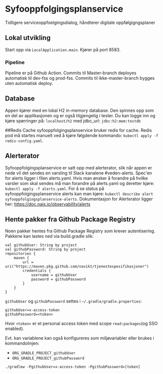 
# Syfooppfolgingsplanservice
Tidligere serviceoppfoelgingsdialog, håndterer digitale oppfølgigngsplaner

## Lokal utvikling
Start opp via `LocalApplication.main`. Kjører på port 8583.


### Pipeline

Pipeline er på Github Action.
Commits til Master-branch deployes automatisk til dev-fss og prod-fss.
Commits til ikke-master-branch bygges uten automatisk deploy.


## Database
Appen kjører med en lokal H2 in-memory database. Den spinnes opp som en del av applikasjonen og er 
også tilgjengelig i tester. Du kan logge inn og kjøre spørringer på:
`localhost/h2` med jdbc_url: `jdbc:h2:mem:testdb`

##Redis Cache
syfooppfolgingsplanservice bruker redis for cache.
Redis pod må startes manuelt ved å kjøre følgdende kommando: `kubectl apply -f redis-config.yaml`.

## Alerterator
Syfooppfolgingsplanservice er satt opp med alerterator, slik når appen er nede vil det sendes en varsling til Slack kanalene #veden-alerts.
Spec'en for alerts ligger i filen alerts.yaml. Hvis man ønsker å forandre på hvilke varsler som skal sendes må man forandre
på alerts.yaml og deretter kjøre:
`kubectl apply -f alerts.yaml`.
For å se status på syfooppfolgingsplanservice alerts kan man kjøre:
`kubectl describe alert syfooppfolgingsplanservice-alerts`.
Dokumentasjon for Alerterator ligger her: https://doc.nais.io/observability/alerts

## Hente pakker fra Github Package Registry
Noen pakker hentes fra Github Package Registry som krever autentisering.
Pakkene kan lastes ned via build.gradle slik:
```
val githubUser: String by project
val githubPassword: String by project
repositories {
    maven {
        url = uri("https://maven.pkg.github.com/navikt/tjenestespesifikasjoner")
        credentials {
            username = githubUser
            password = githubPassword
        }
    }
}
```

`githubUser` og `githubPassword` settes i `~/.gradle/gradle.properties`:

```
githubUser=x-access-token
githubPassword=<token>
```

Hvor `<token>` er et personal access token med scope `read:packages`(og SSO enabled).

Evt. kan variablene kan også konfigureres som miljøvariabler eller brukes i kommandolinjen:

* `ORG_GRADLE_PROJECT_githubUser`
* `ORG_GRADLE_PROJECT_githubPassword`

```
./gradlew -PgithubUser=x-access-token -PgithubPassword=[token]
```

